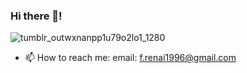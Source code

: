 
### Hi there 👋! 
![tumblr_outwxnanpp1u79o2lo1_1280](https://user-images.githubusercontent.com/22393665/110991054-69d5db00-8374-11eb-9028-6817eca65d07.gif)


- 📫 How to reach me: email: f.renai1996@gmail.com


